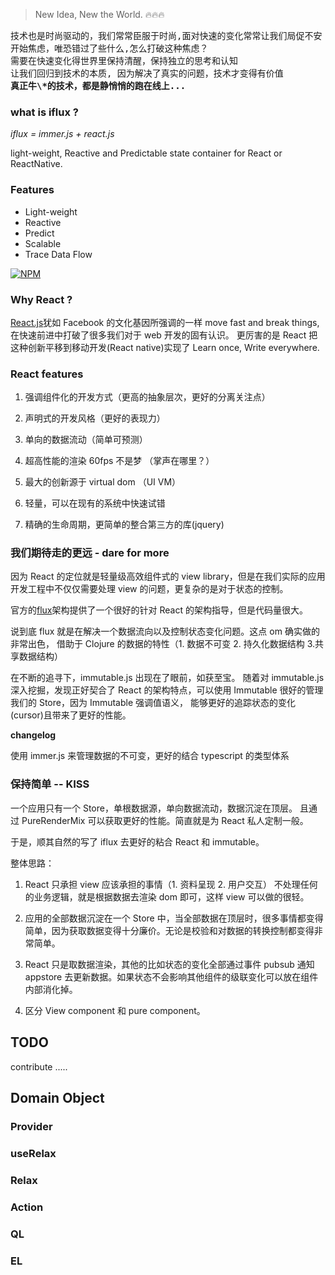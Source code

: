 > New Idea, New the World. 🔥🔥🔥

<pre>
技术也是时尚驱动的，我们常常臣服于时尚,面对快速的变化常常让我们局促不安
开始焦虑，唯恐错过了些什么,怎么打破这种焦虑？
需要在快速变化得世界里保持清醒，保持独立的思考和认知
让我们回归到技术的本质, 因为解决了真实的问题，技术才变得有价值
<strong>真正牛\*的技术，都是静悄悄的跑在线上...</strong>
</pre>

### what is iflux ?

_iflux = immer.js + react.js_

light-weight, Reactive and Predictable state container for React or ReactNative.

### Features

- Light-weight
- Reactive
- Predict
- Scalable
- Trace Data Flow

[![NPM](https://nodei.co/npm/iflux.png?downloads=true&downloadRank=true&stars=true)](https://nodei.co/npm/iflux/)

### Why React ?

[React.js](http://facebook.github.io/react/)犹如 Facebook 的文化基因所强调的一样 move fast and break things, 在快速前进中打破了很多我们对于 web 开发的固有认识。
更厉害的是 React 把这种创新平移到移动开发(React native)实现了 Learn once, Write everywhere.

### React features

1. 强调组件化的开发方式（更高的抽象层次，更好的分离关注点）

2. 声明式的开发风格（更好的表现力）

3. 单向的数据流动（简单可预测）

4. 超高性能的渲染 60fps 不是梦 （掌声在哪里？）

5. 最大的创新源于 virtual dom （UI VM）

6. 轻量，可以在现有的系统中快速试错

7. 精确的生命周期，更简单的整合第三方的库(jquery)

### 我们期待走的更远 - dare for more

因为 React 的定位就是轻量级高效组件式的 view library，但是在我们实际的应用开发工程中不仅仅需要处理 view 的问题，更复杂的是对于状态的控制。

官方的[flux](https://facebook.github.io/flux/docs/overview.html)架构提供了一个很好的针对 React 的架构指导，但是代码量很大。

说到底 flux 就是在解决一个数据流向以及控制状态变化问题。这点 om 确实做的非常出色，
借助于 Clojure 的数据的特性（1. 数据不可变 2. 持久化数据结构 3.共享数据结构）

在不断的追寻下，immutable.js 出现在了眼前，如获至宝。
随着对 immutable.js 深入挖掘，发现正好契合了 React 的架构特点，可以使用 Immutable 很好的管理我们的 Store，因为 Immutable 强调值语义，
能够更好的追踪状态的变化(cursor)且带来了更好的性能。

**changelog**

使用 immer.js 来管理数据的不可变，更好的结合 typescript 的类型体系

### 保持简单 -- KISS

一个应用只有一个 Store，单根数据源，单向数据流动，数据沉淀在顶层。
且通过 PureRenderMix 可以获取更好的性能。简直就是为 React 私人定制一般。

于是，顺其自然的写了 iflux 去更好的粘合 React 和 immutable。

整体思路：

1. React 只承担 view 应该承担的事情（1. 资料呈现 2. 用户交互） 不处理任何的业务逻辑，就是根据数据去渲染 dom 即可，这样 view 可以做的很轻。

2. 应用的全部数据沉淀在一个 Store 中，当全部数据在顶层时，很多事情都变得简单，因为获取数据变得十分廉价。无论是校验和对数据的转换控制都变得非常简单。

3. React 只是取数据渲染，其他的比如状态的变化全部通过事件 pubsub 通知 appstore 去更新数据。如果状态不会影响其他组件的级联变化可以放在组件内部消化掉。

4. 区分 View component 和 pure component。

## TODO

contribute .....

## Domain Object

### Provider

### useRelax

### Relax

### Action

### QL

### EL
